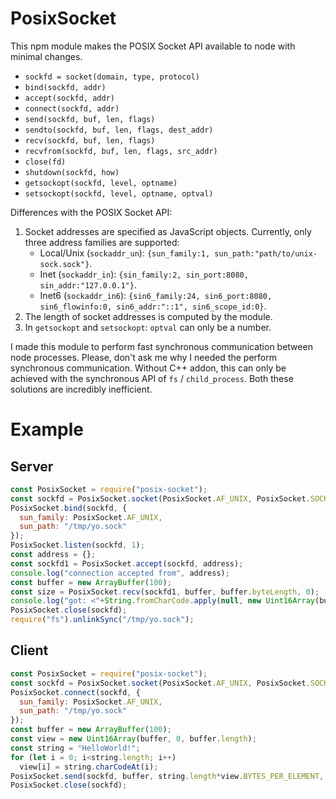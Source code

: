 # PosixSocket

This npm module makes the POSIX Socket API available to node with minimal changes.

* `sockfd = socket(domain, type, protocol)`
* `bind(sockfd, addr)`
* `accept(sockfd, addr)`
* `connect(sockfd, addr)`
* `send(sockfd, buf, len, flags)`
* `sendto(sockfd, buf, len, flags, dest_addr)`
* `recv(sockfd, buf, len, flags)`
* `recvfrom(sockfd, buf, len, flags, src_addr)`
* `close(fd)`
* `shutdown(sockfd, how)`
* `getsockopt(sockfd, level, optname)`
* `setsockopt(sockfd, level, optname, optval)`

Differences with the POSIX Socket API:

1. Socket addresses are specified as JavaScript objects.
   Currently, only three address families are supported:
   * Local/Unix (`sockaddr_un`): `{sun_family:1, sun_path:"path/to/unix-sock.sock"}`.
   * Inet (`sockaddr_in`): `{sin_family:2, sin_port:8080, sin_addr:"127.0.0.1"}`.
   * Inet6 (`sockaddr_in6`): `{sin6_family:24, sin6_port:8080, sin6_flowinfo:0, sin6_addr:"::1", sin6_scope_id:0}`.
2. The length of socket addresses is computed by the module.
3. In `getsockopt` and `setsockopt`: `optval` can only be a number.

I made this module to perform fast synchronous communication between node processes.
Please, don't ask me why I needed the perform synchronous communication.
Without C++ addon, this can only be achieved with the synchronous API of `fs` / `child_process`.
Both these solutions are incredibly inefficient.

# Example

## Server

```js
const PosixSocket = require("posix-socket");
const sockfd = PosixSocket.socket(PosixSocket.AF_UNIX, PosixSocket.SOCK_STREAM, 0);
PosixSocket.bind(sockfd, {
  sun_family: PosixSocket.AF_UNIX,
  sun_path: "/tmp/yo.sock"
});
PosixSocket.listen(sockfd, 1);
const address = {};
const sockfd1 = PosixSocket.accept(sockfd, address);
console.log("connection accepted from", address);
const buffer = new ArrayBuffer(100);
const size = PosixSocket.recv(sockfd1, buffer, buffer.byteLength, 0);
console.log("got: <"+String.fromCharCode.apply(null, new Uint16Array(buffer, 0, size))+">");
PosixSocket.close(sockfd);
require("fs").unlinkSync("/tmp/yo.sock");
```

## Client

```js
const PosixSocket = require("posix-socket");
const sockfd = PosixSocket.socket(PosixSocket.AF_UNIX, PosixSocket.SOCK_STREAM, 0);
PosixSocket.connect(sockfd, {
  sun_family: PosixSocket.AF_UNIX,
  sun_path: "/tmp/yo.sock"
});
const buffer = new ArrayBuffer(100);
const view = new Uint16Array(buffer, 0, buffer.length);
const string = "HelloWorld!";
for (let i = 0; i<string.length; i++)
  view[i] = string.charCodeAt(i);
PosixSocket.send(sockfd, buffer, string.length*view.BYTES_PER_ELEMENT, 0);
PosixSocket.close(sockfd);
```
